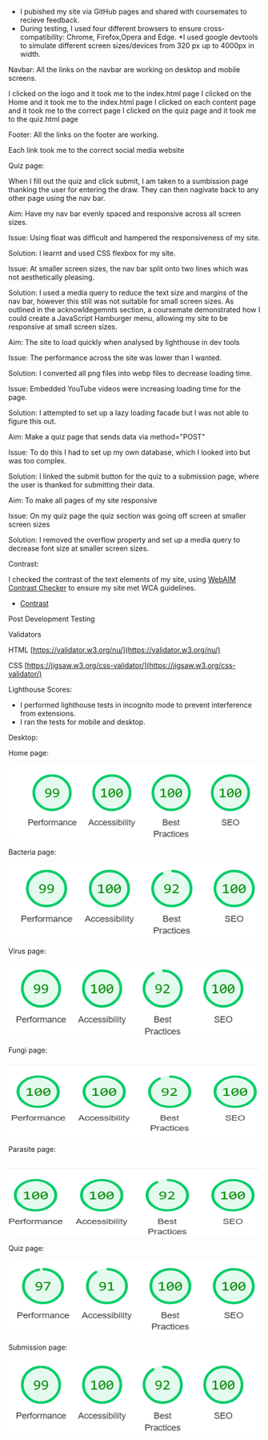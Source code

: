 * I pubished my site via GitHub pages and shared with coursemates to recieve feedback. 
* During testing, I used four different browsers to ensure cross-compatibility: Chrome, Firefox,Opera and Edge.
*I used google devtools to simulate different screen sizes/devices from 320 px up to 4000px in width.

Navbar: All the links on the navbar are working on desktop and mobile screens. 

I clicked on the logo and it took me to the index.html page
I clicked on the Home and it took me to the index.html page
I clicked on each content page and it took me to the correct page
I clicked on the quiz page and it took me to the quiz.html page

Footer: All the links on the footer are working.

Each link took me to the correct social media website

Quiz page:

When I fill out the quiz and click submit, I am taken to a sumbission page thanking the user for entering the draw. They can then nagivate back to any other page using the nav bar. 

Aim: Have my nav bar evenly spaced and responsive across all screen sizes. 

Issue:
Using float was difficult and hampered the responsiveness of my site.

Solution:
I learnt and used CSS flexbox for my site. 

Issue: At smaller screen sizes, the nav bar split onto two lines which was not aesthetically pleasing.

Solution: I used a media query to reduce the text size and margins of the nav bar, however this still was not suitable for small screen sizes. As outlined in the acknowldegemnts section, a coursemate demonstrated how I could create a JavaScript Hamburger menu, allowing my site to be responsive at small screen sizes. 

Aim: The site to load quickly when analysed by lighthouse in dev tools

Issue: The performance across the site was lower than I wanted.

Solution: I converted all png files into webp files to decrease loading time.

Issue: Embedded YouTube videos were increasing loading time for the page. 

Solution: I attempted to set up a lazy loading facade but I was not able to figure this out.

Aim: Make a quiz page that sends data via method="POST"

Issue: To do this I had to set up my own database, which I looked into but was too complex.

Solution: I linked the submit button for the quiz to a submission page, where the user is thanked for submitting their data. 

Aim: To make all pages of my site responsive

Issue: On my quiz page the quiz section was going off screen at smaller screen sizes

Solution: I removed the overflow property and set up a media query to decrease font size at smaller screen sizes. 



Contrast:

I checked the contrast of the text elements of my site, using [WebAIM Contrast Checker](https://webaim.org/resources/contrastchecker/) to ensure my site met WCA guidelines.

* [Contrast](./testing/contrast.png)


Post Development Testing

Validators

HTML [https://validator.w3.org/nu/](https://validator.w3.org/nu/)

CSS [https://jigsaw.w3.org/css-validator/](https://jigsaw.w3.org/css-validator/)

Lighthouse Scores:

* I performed lighthouse tests in incognito mode to prevent interference from extensions.
* I ran the tests for mobile and desktop.

Desktop:

Home page: 

<img src="./home-desktop.png" width="500px" height="150px">

Bacteria page:

<img src="./bacteria-desktop.png" width="500px" height="150px">

Virus page: 

<img src="./viruses-desktop.png" width="500px" height="150px">

Fungi page: 

<img src="./fungi-desktop.png" width="500px" height="150px">

Parasite page: 

<img src="./parasites-desktop.png" width="500px" height="150px">

Quiz page: 

<img src="./quiz-desktop.png" width="500px" height="150px">

Submission page: 

<img src="./viruses-desktop.png" width="500px" height="150px">







